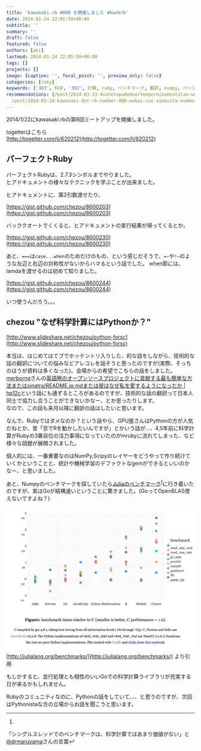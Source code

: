 ```yaml
---
title: 'kawasaki.rb #008 を開催しました #kwskrb'
date: 2014-01-24 22:05:59+00:00
subtitle: ''
summary: ''
draft: false
featured: false
authors: [aki]
lastmod: 2014-01-24 22:05:59+00:00
tags: []
projects: []
image: {caption: '', focal_point: '', preview_only: false}
categories: [ruby]
keywords: ['383', 科学, '382', 計算, ruby, ベンチマーク, 翻訳, numpy, パーフェクト, python]
recommendations: [/post/2014-03-23-4sutetupudedoorkeepernikomentolan-wozhui-jia-surufang-fa/,
  /post/2014-01-24-kawasaki-dot-rb-number-006-wokai-cui-simasita-number-kwskrb/, /post/2014-01-18-ke-xue-ji-suan-niokerujun-zhi-hua-aruihanazepythongazhao-shi-nita-yan-yu-nosieawoduo-tuteiruka/]
---
```

2014/1/22にkawasaki.rbの第8回ミートアップを開催しました。

togetterはこちら  
[http://togetter.com/li/620212](http://togetter.com/li/620212)

## パーフェクトRuby

パーフェクトRubyは、2.7.3シンボルまでやりました。  
ヒアドキュメントの様々なテクニックを学ぶことが出来ました。

ヒアドキュメントに、第2引数渡せたり、

[https://gist.github.com/chezou/8600203](https://gist.github.com/chezou/8600203)

バッククオートでくくると、ヒアドキュメントの実行結果が帰ってくるとか。

[https://gist.github.com/chezou/8600230](https://gist.github.com/chezou/8600230)

あと、`===`は`case...when`のためだけのもの、という感じだそうで、`=~`や`!~`のような左辺と右辺の対称性がないからハマるという話でした。 when節には、lamdaを渡せるのは初めて知りました。

[https://gist.github.com/chezou/8600244](https://gist.github.com/chezou/8600244)

いつ使うんだろう。。。

## chezou "なぜ科学計算にはPythonか？"

[http://www.slideshare.net/chezou/python-forsc](http://www.slideshare.net/chezou/python-forsc)

本当は、はじめてはてブでホッテントリ入りした、的な話をしながら、技術的な話の翻訳についての悩みなどアレコレを話そうと思ったのですが(実際、そっちのほうが資料は多くなった)、会場からの希望でこちらの話をしました。  
[merborne](https://twitter.com/merborne)さんの[英語圏のオープンソースプロジェクトに貢献する最も簡単な方法またはsinatra/README.jp.mdまたは彼はなぜ私を愛するようになったか | hp12c](http://melborne.github.io/2014/01/23/contribute-to-english-based-opensource-project-or-sinatra-japanese-readme/)という話にも通ずるところがあるのですが、技術的な話の翻訳って日本人同士で協力し合うことができないかなー、とか思ったりします。  
なので、この話も来月以降に翻訳の話はしたいと思います。

なんで、Rubyではダメなのか？という話やら、GPU屋さんはPythonの方が人気だねとか、昔「京でRを動かしたいんですが」とかいう話が...、4,5年前に科学計算がRubyの3番目位の注力事項になっていたのがmrubyに流れてしまった、など様々な話題が展開されました。

個人的には、一番重要なのはNumPy,Scipyのレイヤーをどうやって作り続けていくかということと、統計や機械学習のデファクトなgemができるといいのかなー、と思いました。

あと、Numpyのベンチマークを探していたら[Juliaのベンチマーク](http://julialang.org/benchmarks/)<sup id="fnref-1716-bench"><a href="#fn-1716-bench" rel="footnote">1</a></sup>に行き着いたのですが、実はGoが結構速いということに驚きました。(GoってOpenBLAS使えないですよね？)

![](e382b9e382afe383aae383bce383b3e382b7e383a7e38383e38388-2014-01-25-0-57-51.png)  
[http://julialang.org/benchmarks/](http://julialang.org/benchmarks/) より引用

もしかすると、並行処理とも相性のいいGoでの科学計算ライブラリが充実する日が来るかもしれません。

Rubyのコミュニティなのに、Pythonの話をしていて、、、と思うのですが、次回はPythonistaな方の立場からお話を聞こうと思います。

  

* * *
  

1.   
「シングルスレッドでのベンチマークは、科学計算ではあまり価値がない」と[@drmaruyama](https://twitter.com/drmaruyama)さんの言葉↩  


